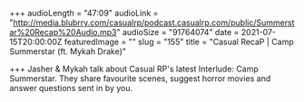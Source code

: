 +++
audioLength = "47:09"
audioLink = "http://media.blubrry.com/casualrp/podcast.casualrp.com/public/Summerstar%20Recap%20Audio.mp3"
audioSize = "91764074"
date = 2021-07-15T20:00:00Z
featuredImage = ""
slug = "155"
title = "Casual RecaP | Camp Summerstar (ft. Mykah Drake)"

+++
Jasher & Mykah talk about Casual RP's latest Interlude: Camp Summerstar. They share favourite scenes, suggest horror movies and answer questions sent in by you.